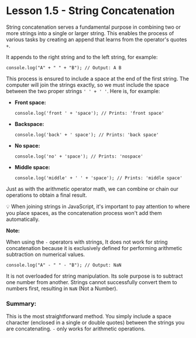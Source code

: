 # Lesson 1.5 - String Concatenation

String concatenation serves a fundamental purpose in combining two or more strings into a single or larger string. This enables the process of various tasks by creating an append that learns from the operator's quotes `+`.

It appends to the right string and to the left string, for example:

    console.log("A" + " " + "B"); // Output: A B

This process is ensured to include a space at the end of the first string. The computer will join the strings exactly, so we must include the space between the two proper strings `' ' + ' '`. Here is, for example:

- **Front space:**

      console.log('front ' + 'space'); // Prints: 'front space'
- **Backspace:**

      console.log('back' + ' space'); // Prints: 'back space'
- **No space:**

      console.log('no' + 'space'); // Prints: 'nospace'
- **Middle space:**

      console.log('middle' + ' ' + 'space'); // Prints: 'middle space'

Just as with the arithmetic operator math, we can combine or chain our operations to obtain a final result.

:bulb: When joining strings in JavaScript, it's important to pay attention to where you place spaces, as the concatenation process won't add them automatically.

**Note:**

When using the `-` operators with strings, It does not work for string concatenation because it is exclusively defined for performing arithmetic subtraction on numerical values.

    console.log("A" - " " - "B"); // Output: NaN

It is not overloaded for string manipulation. Its sole purpose is to subtract one number from another. Strings cannot successfully convert them to numbers first, resulting in `NaN` (Not a Number).

### Summary:

This is the most straightforward method. You simply include a space character (enclosed in a single or double quotes) between the strings you are concatenating. `-` only works for arithmetic operations.
